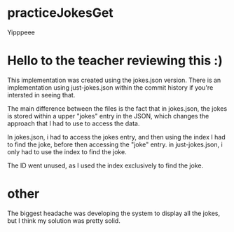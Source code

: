 # practiceJokesGet
Yipppeee

# Hello to the teacher reviewing this :)
This implementation was created using the jokes.json version. There is an implementation using just-jokes.json within the commit history if you're intersted in seeing that.

The main difference between the files is the fact that in jokes.json, the jokes is stored within a upper "jokes" entry in the JSON, which changes the approach that I had to use to access the data. 

In jokes.json, i had to access the jokes entry, and then using the index I had to find the joke, before then accessing the "joke" entry.
in just-jokes.json, i only had to use the index to find the joke.

The ID went unused, as I used the index exclusively to find the joke. 


# other

The biggest headache was developing the system to display all the jokes, but I think my solution was pretty solid.